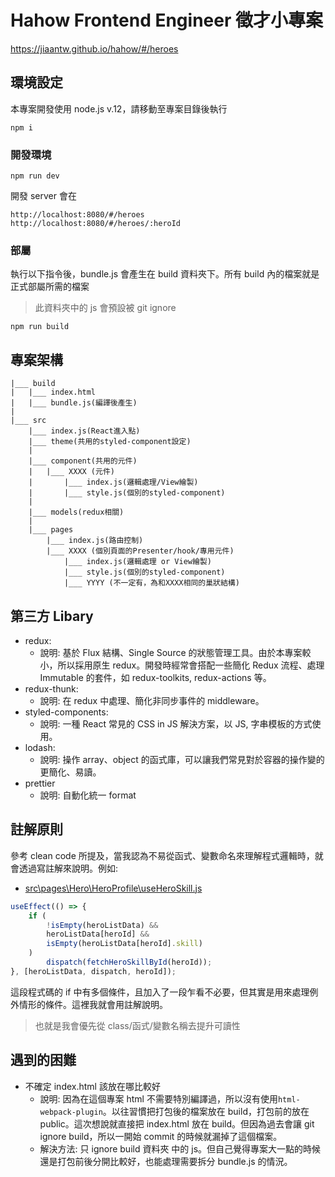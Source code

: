 # Hahow Frontend Engineer 徵才小專案

https://jiaantw.github.io/hahow/#/heroes

## 環境設定

本專案開發使用 node.js v.12，請移動至專案目錄後執行

```
npm i
```

### 開發環境

```
npm run dev
```

開發 server 會在

```
http://localhost:8080/#/heroes
http://localhost:8080/#/heroes/:heroId
```

### 部屬

執行以下指令後，bundle.js 會產生在 build 資料夾下。所有 build 內的檔案就是正式部屬所需的檔案

> 此資料夾中的 js 會預設被 git ignore

```
npm run build
```

## 專案架構

```
|___ build
|   |___ index.html
|   |___ bundle.js(編譯後產生)
|
|___ src
    |___ index.js(React進入點)
    |___ theme(共用的styled-component設定)
    |
    |___ component(共用的元件)
    |   |___ XXXX (元件)
    |       |___ index.js(邏輯處理/View繪製)
    |       |___ style.js(個別的styled-component)
    |
    |___ models(redux相關)
    |
    |___ pages
        |___ index.js(路由控制)
        |___ XXXX (個別頁面的Presenter/hook/專用元件)
            |___ index.js(邏輯處理 or View繪製)
            |___ style.js(個別的styled-component)
            |___ YYYY (不一定有，為和XXXX相同的巢狀結構)
```

## 第三方 Libary

-   redux:
    -   說明: 基於 Flux 結構、Single Source 的狀態管理工具。由於本專案較小，所以採用原生 redux。開發時經常會搭配一些簡化 Redux 流程、處理 Immutable 的套件，如 redux-toolkits, redux-actions 等。
-   redux-thunk:
    -   說明: 在 redux 中處理、簡化非同步事件的 middleware。
-   styled-components:
    -   說明: 一種 React 常見的 CSS in JS 解決方案，以 JS, 字串模板的方式使用。
-   lodash:
    -   說明: 操作 array、object 的函式庫，可以讓我們常見對於容器的操作變的更簡化、易讀。
-   prettier
    -   說明: 自動化統一 format

## 註解原則

參考 clean code 所提及，當我認為不易從函式、變數命名來理解程式邏輯時，就會透過寫註解來說明。例如:

-   [src\pages\Hero\HeroProfile\useHeroSkill.js]()

```jsx
useEffect(() => {
    if (
        !isEmpty(heroListData) &&
        heroListData[heroId] &&
        isEmpty(heroListData[heroId].skill)
    )
        dispatch(fetchHeroSkillById(heroId));
}, [heroListData, dispatch, heroId]);
```

這段程式碼的 if 中有多個條件，且加入了一段乍看不必要，但其實是用來處理例外情形的條件。這裡我就會用註解說明。

> 也就是我會優先從 class/函式/變數名稱去提升可讀性

## 遇到的困難

-   不確定 index.html 該放在哪比較好
    -   說明: 因為在這個專案 html 不需要特別編譯過，所以沒有使用`html-webpack-plugin`。以往習慣把打包後的檔案放在 build，打包前的放在 public。這次想說就直接把 index.html 放在 build。但因為過去會讓 git ignore build，所以一開始 commit 的時候就漏掉了這個檔案。
    -   解決方法: 只 ignore build 資料夾 中的 js。但自己覺得專案大一點的時候還是打包前後分開比較好，也能處理需要拆分 bundle.js 的情況。
